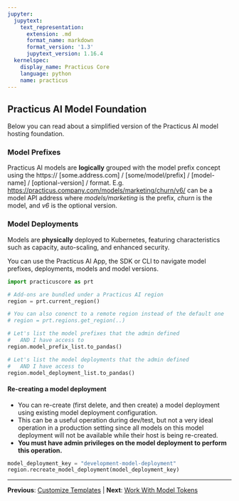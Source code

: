 ```yaml
---
jupyter:
  jupytext:
    text_representation:
      extension: .md
      format_name: markdown
      format_version: '1.3'
      jupytext_version: 1.16.4
  kernelspec:
    display_name: Practicus Core
    language: python
    name: practicus
---
```


## Practicus AI Model Foundation

Below you can read about a simplified version of the Practicus AI model hosting foundation. 

### Model Prefixes

Practicus AI models are **logically** grouped with the model prefix concept using the https:// [some.address.com] / [some/model/prefix] / [model-name] / [optional-version] / format. E.g. https://practicus.company.com/models/marketing/churn/v6/ can be a model API address where _models/marketing_ is the prefix, _churn_ is the model, and _v6_ is the optional version.

### Model Deployments

Models are **physically** deployed to Kubernetes, featuring characteristics such as capacity, auto-scaling, and enhanced security.

You can use the Practicus AI App, the SDK or CLI to navigate model prefixes, deployments, models and model versions.

```python
import practicuscore as prt

# Add-ons are bundled under a Practicus AI region
region = prt.current_region()

# You can also conenct to a remote region instead of the default one
# region = prt.regions.get_region(..)
```

```python
# Let's list the model prefixes that the admin defined 
#   AND I have access to
region.model_prefix_list.to_pandas()
```

```python
# Let's list the model deployments that the admin defined 
#   AND I have access to
region.model_deployment_list.to_pandas()
```

#### Re-creating a model deployment

- You can re-create (first delete, and then create) a model deployment using existing model deployment configuration.
- This can be a useful operation during dev/test, but not a very ideal operation in a production setting since all models on this model deployment will not be available while their host is being re-created.
- **You must have admin privileges on the model deployment to perform this operation.**

```python
model_deployment_key = "development-model-deployment"
region.recreate_model_deployment(model_deployment_key)
```


---

**Previous**: [Customize Templates](customize-templates.md) | **Next**: [Work With Model Tokens](work-with-model-tokens.md)
